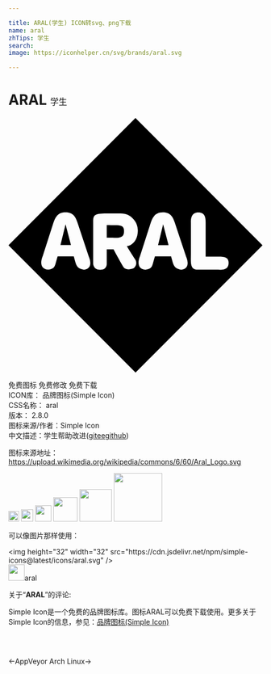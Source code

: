 ```yaml
---

title: ARAL(学生) ICON转svg、png下载
name: aral
zhTips: 学生
search: 
image: https://iconhelper.cn/svg/brands/aral.svg

---
```


# ARAL  <small style="font-size: 60%;font-weight: 100">学生</small>

<div id="svg" class="svg-wrap">
<svg role="img" viewBox="0 0 24 24" xmlns="http://www.w3.org/2000/svg"><title>ARAL icon</title><path d="M5.393 10.02l-.48 1.959.99.001-.51-1.96zm3.892.082v1.187c.549-.002.958.03 1.229-.033.27-.062.404-.217.404-.592 0-.334-.12-.469-.385-.523-.264-.055-.672-.028-1.248-.04zm5.326-.079l-.48 1.96h.99l-.51-1.96zM11.996 0L0 11.998 12.004 24 24 12.004 11.996 0zM5.393 8.896c.366 0 .606.117.775.295.169.18.267.421.35.67l1.07 3.211s.134.276.144.567c.01.29-.104.599-.6.666-.355-.054-.536-.156-.657-.35-.122-.194-.184-.482-.305-.91H4.645c-.147.468-.195.757-.295.941-.1.184-.254.263-.616.317-.508-.054-.636-.369-.636-.67 0-.301.129-.588.129-.588l1.015-3.152c.08-.246.176-.495.348-.682.172-.187.42-.315.803-.315zm9.191.002c.366 0 .607.117.775.295.17.18.267.421.35.67l1.072 3.211s.135.276.145.567c.01.29-.104.599-.6.666-.356-.054-.536-.156-.658-.35-.122-.194-.186-.482-.307-.91h-1.525c-.147.468-.193.757-.293.941-.1.184-.256.263-.617.317-.509-.054-.635-.367-.635-.668 0-.301.127-.59.127-.59l1.016-3.152c.075-.233.17-.484.343-.674.174-.19.424-.323.807-.323zm3.346.002c.308 0 .483.114.58.291.097.178.117.418.117.672v3.207c.215.005 1.23 0 1.23 0 .29 0 .53.02.694.106.164.086.252.239.244.504-.01.361-.18.517-.406.582-.226.065-.509.039-.744.039h-1.766c-.375 0-.536-.165-.604-.436-.067-.27-.04-.645-.04-1.062v-2.94c-.014-.254.02-.496.126-.674.107-.177.288-.289.569-.289zm-8.645.104h1.098c.254 0 .51-.002.767.084.259.086.52.26.786.613.28.378.35.933.222 1.414-.128.481-.456.889-.972.969.187.348.804 1.283.804 1.283s.066.11.078.266c.012.155-.03.357-.25.539-.388.147-.633.106-.78.03-.149-.078-.2-.192-.2-.192s-.562-.964-.91-1.633h-.643v1.338s.01.154-.064.305c-.075.15-.236.298-.578.285-.327 0-.488-.155-.567-.309C7.997 13.842 8 13.69 8 13.69V9.861c0-.334.006-.549.17-.68.164-.13.486-.177 1.115-.177z"/></svg>
</div>
<detail full-name='aral'></detail>

<div class="detail-page">
<p>
<span><span class="badge-success badge">免费图标</span> <span class="badge-success badge">免费修改</span>  <span class="badge-success badge">免费下载</span> </span>
<br/>
<span>
ICON库：
<span class="badge-secondary badge">品牌图标(Simple Icon)</span> 
</span>
<br/>
<span>
CSS名称：
<span class="badge-secondary badge">aral</span> 
</span>

<br/>
<span>
版本：
<span class="badge-secondary badge">2.8.0</span> 
</span>
<br/>
<span>图标来源/作者：<span class="badge-light badge">Simple Icon</span></span> 
<br/>
<span class="zh-detail">中文描述：<span class="badge-primary badge">学生</span><span class="help-link"><span>帮助改进</span>(<a href="https://gitee.com/liuwave/icon-helper/edit/master/json/brands/aral.json" target="_blank" rel="noopener noreferrer">gitee</a><a href="https://github.com/liuwave/icon-helper/edit/master/json/brands/aral.json" target="_blank" rel="noopener noreferrer">github</a></span>)</span><br/>
</p>
</div><div class="description description alert alert-light"><p>图标来源地址：<a href="https://upload.wikimedia.org/wikipedia/commons/6/60/Aral_Logo.svg" target="_blank" rel="noopener noreferrer">https://upload.wikimedia.org/wikipedia/commons/6/60/Aral_Logo.svg</a></p></div>
<div class="alert alert-dark">
<img height="21" width="21" src="https://cdn.jsdelivr.net/npm/simple-icons@latest/icons/aral.svg" />
<img height="24" width="24" src="https://cdn.jsdelivr.net/npm/simple-icons@latest/icons/aral.svg" />
<img height="32" width="32" src="https://cdn.jsdelivr.net/npm/simple-icons@latest/icons/aral.svg" />
<img height="48" width="48" src="https://cdn.jsdelivr.net/npm/simple-icons@latest/icons/aral.svg" />
<img height="64" width="64" src="https://cdn.jsdelivr.net/npm/simple-icons@latest/icons/aral.svg" />
<img height="96" width="96" src="https://cdn.jsdelivr.net/npm/simple-icons@latest/icons/aral.svg" />

</div>
<div>
  <p>可以像图片那样使用：    
  </p>
  <div class="alert alert-primary" style="font-size: 14px">
    &lt;img height="32" width="32" src="https://cdn.jsdelivr.net/npm/simple-icons@latest/icons/aral.svg" /&gt;
    <copy-btn content='<img height="32" width="32" src="https://cdn.jsdelivr.net/npm/simple-icons@latest/icons/aral.svg" />'></copy-btn>
  </div>
  <div class="alert alert-secondary">
    <img height="32" width="32" src="https://cdn.jsdelivr.net/npm/simple-icons@latest/icons/aral.svg" />aral
    <copy-btn content="aral" btn-title="复制图标名称"></copy-btn>
  </div>
</div>
<div class="icon-detail__container">
<p>关于“<b>ARAL</b>”的评论:</p>
</div>
<Vssue title="关于“ARAL”的评论" />
<div><p>Simple Icon是一个免费的品牌图标库。图标ARAL可以免费下载使用。更多关于  Simple Icon的信息，参见：<a target="_blank" href="https://iconhelper.cn/brands.html">品牌图标(Simple Icon)</a>
</p></div>


<div style="padding:2rem 0 " class="page-nav"><p class="inner"><span class="prev">←<router-link to="/icon/appveyor.html">AppVeyor</router-link></span> <span class="next"><router-link to="/icon/arch-linux.html">Arch Linux</router-link>→</span></p></div>
